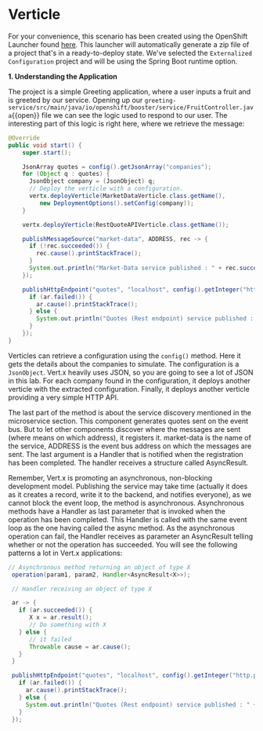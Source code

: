 # Verticle

For your convenience, this scenario has been created using the OpenShift Launcher found [here](https://launch.openshift.io/launch/filtered-wizard/all). This launcher will automatically generate a zip file of a project that's in a ready-to-deploy state. We've selected the `Externalized Configuration` project and will be using the Spring Boot runtime option.


**1. Understanding the Application**

The project is a simple Greeting application, where a user inputs a fruit and is greeted by our service. Opening up our ``greeting-service/src/main/java/io/openshift/booster/service/FruitController.java``{{open}} file we can see the logic used to respond to our user. The interesting part of this logic is right here, where we retrieve the message:

```java
@Override
public void start() {
    super.start();

    JsonArray quotes = config().getJsonArray("companies");
    for (Object q : quotes) {
      JsonObject company = (JsonObject) q;
      // Deploy the verticle with a configuration.
      vertx.deployVerticle(MarketDataVerticle.class.getName(),
         new DeploymentOptions().setConfig(company));
    }

    vertx.deployVerticle(RestQuoteAPIVerticle.class.getName());

    publishMessageSource("market-data", ADDRESS, rec -> {
      if (!rec.succeeded()) {
        rec.cause().printStackTrace();
      }
      System.out.println("Market-Data service published : " + rec.succeeded());
    });

    publishHttpEndpoint("quotes", "localhost", config().getInteger("http.port", 8080), ar -> {
      if (ar.failed()) {
        ar.cause().printStackTrace();
      } else {
        System.out.println("Quotes (Rest endpoint) service published : " + ar.succeeded());
      }
    });
}
```

Verticles can retrieve a configuration using the `config()` method. Here it gets the details about the companies to simulate. The configuration is a `JsonObject`. Vert.x heavily uses JSON, so you are going to see a lot of JSON in this lab. For each company found in the configuration, it deploys another verticle with the extracted configuration. Finally, it deploys another verticle providing a very simple HTTP API.

The last part of the method is about the service discovery mentioned in the microservice section. This component generates quotes sent on the event bus. But to let other components discover where the messages are sent (where means on which address), it registers it. market-data is the name of the service, ADDRESS is the event bus address on which the messages are sent. The last argument is a Handler that is notified when the registration has been completed. The handler receives a structure called AsyncResult.

Remember, Vert.x is promoting an asynchronous, non-blocking development model. Publishing the service may take time (actually it does as it creates a record, write it to the backend, and notifies everyone), as we cannot block the event loop, the method is asynchronous. Asynchronous methods have a Handler as last parameter that is invoked when the operation has been completed. This Handler is called with the same event loop as the one having called the async method. As the asynchronous operation can fail, the Handler receives as parameter an AsyncResult telling whether or not the operation has succeeded. You will see the following patterns a lot in Vert.x applications:

```java
// Asynchronous method returning an object of type X
 operation(param1, param2, Handler<AsyncResult<X>>);

 // Handler receiving an object of type X

 ar -> {
   if (ar.succeeded()) {
      X x = ar.result();
      // Do something with X
   } else {
      // it failed
      Throwable cause = ar.cause();
   }
 }
```
 
```java
 publishHttpEndpoint("quotes", "localhost", config().getInteger("http.port", 8080), ar -> {
   if (ar.failed()) {
     ar.cause().printStackTrace();
   } else {
     System.out.println("Quotes (Rest endpoint) service published : " + ar.succeeded());
   }
 });
```
 